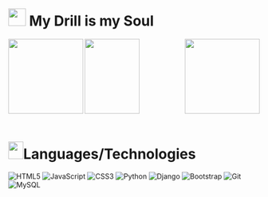 
<h1 align="left" > <img src="https://imgur.com/dDo4qbV.png" height="35">  My Drill is my Soul   </h1>

<div>
<img src="https://github-readme-stats.vercel.app/api?username=lincNx&theme=dracula&show_icons=true&count_private=true" height="150"  align= "left"/>
<img src="https://imgur.com/xmFx2Ft.png" width="110" height="150" />
<img src="https://github-readme-stats.vercel.app/api/top-langs/?username=lincNx&layout=compact&theme=dracula&show_icons=true&langs_count=6" height="150" align="right"/>
</div>
<br>

<div align= "left">
  
<h1 align="left"> <img src="https://imgur.com/2NEYGqZ.png"  width="30" height="35">Languages/Technologies</h1>

![HTML5](https://img.shields.io/badge/html5-%23E34F26.svg?style=for-the-badge&logo=html5&logoColor=white) 
![JavaScript](https://img.shields.io/badge/javascript-%23323330.svg?style=for-the-badge&logo=javascript&logoColor=%23F7DF1E) 
![CSS3](https://img.shields.io/badge/css3-%231572B6.svg?style=for-the-badge&logo=css3&logoColor=white)
![Python](https://img.shields.io/badge/python-3670A0?style=for-the-badge&logo=python&logoColor=ffdd54)
![Django](https://img.shields.io/badge/django-%23092E20.svg?style=for-the-badge&logo=django&logoColor=white)
![Bootstrap](https://img.shields.io/badge/bootstrap-%23563D7C.svg?style=for-the-badge&logo=bootstrap&logoColor=white)
![Git](https://img.shields.io/badge/git-%23F05033.svg?style=for-the-badge&logo=git&logoColor=white)
![MySQL](https://img.shields.io/badge/mysql-%2300f.svg?style=for-the-badge&logo=mysql&logoColor=white)
 
</div>
